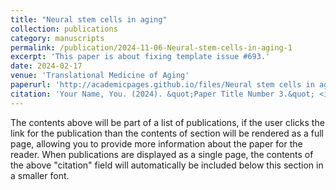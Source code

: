```yaml
---
title: "Neural stem cells in aging"
collection: publications
category: manuscripts
permalink: /publication/2024-11-06-Neural-stem-cells-in-aging-1
excerpt: 'This paper is about fixing template issue #693.'
date: 2024-02-17
venue: 'Translational Medicine of Aging'
paperurl: 'http://academicpages.github.io/files/Neural stem cells in aging.pdf'
citation: 'Your Name, You. (2024). &quot;Paper Title Number 3.&quot; <i>GitHub Journal of Bugs</i>. 1(3).'
---
```


The contents above will be part of a list of publications, if the user clicks the link for the publication than the contents of section will be rendered as a full page, allowing you to provide more information about the paper for the reader. When publications are displayed as a single page, the contents of the above "citation" field will automatically be included below this section in a smaller font.
